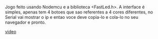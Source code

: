 Jogo feito usando Nodemcu e a biblioteca <FastLed.h>. A interface é simples, apenas tem 4 botoes que sao referentes a 4 cores diferentes, no Serial vai mostrar o ip e entao voce deve copia-lo e cola-lo no seu navegador e pronto.

[video](https://youtube.com/shorts/tFGMKbkEPqY?feature=share)




